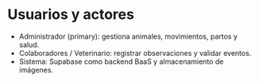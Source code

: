 # Usuarios y actores

- Administrador (primary): gestiona animales, movimientos, partos y salud.
- Colaboradores / Veterinario: registrar observaciones y validar eventos.
- Sistema: Supabase como backend BaaS y almacenamiento de imágenes.
